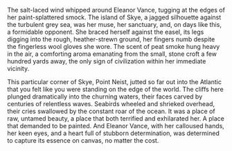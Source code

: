 The salt-laced wind whipped around Eleanor Vance, tugging at the edges of her paint-splattered smock. The island of Skye, a jagged silhouette against the turbulent grey sea, was her muse, her sanctuary, and, on days like this, a formidable opponent. She braced herself against the easel, its legs digging into the rough, heather-strewn ground, her fingers numb despite the fingerless wool gloves she wore. The scent of peat smoke hung heavy in the air, a comforting aroma emanating from the small, stone croft a few hundred yards away, the only sign of civilization within her immediate vicinity.

This particular corner of Skye, Point Neist, jutted so far out into the Atlantic that you felt like you were standing on the edge of the world. The cliffs here plunged dramatically into the churning waters, their faces carved by centuries of relentless waves. Seabirds wheeled and shrieked overhead, their cries swallowed by the constant roar of the ocean. It was a place of raw, untamed beauty, a place that both terrified and exhilarated her. A place that demanded to be painted. And Eleanor Vance, with her calloused hands, her keen eyes, and a heart full of stubborn determination, was determined to capture its essence on canvas, no matter the cost.
